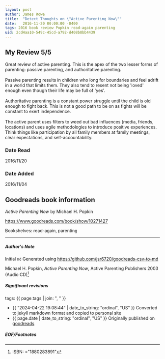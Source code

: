 ```yaml
---
layout: post
author: James Rowe
title:  "Detect Thoughts on \"Active Parenting Now\""
date:   2016-11-20 00:00:00 -0400
tags: 2016 book review Popkin read-again parenting
uid: 2cd4aa10-549c-45cd-a792-d408b8bb4439
---
```


<!-- highly dependent on how you personally use jekyll templates, and how you want this to show up -->
<!-- escape any jekyll keys with double brackets -->

## My Review 5/5

Great review of active parenting. This is the apex of the two lesser forms of parenting: passive parenting, and authoritative parenting.<br/><br/>Passive parenting results in children who long for boundaries and feel adrift in a world that limits them. They also tend to resent not being 'loved' enough even though their life may be full of 'yes'.<br/><br/>Authoritative parenting is a constant power struggle until the child is old enough to fight back. This is not a good path to be on as fights will be constant to exert independence. <br/><br/>The active parent uses filters to weed out bad influences (media, friends, locations) and uses agile methodologies to introduce positive experiences. Think things like participation by all family members at family meetings, clear expectations, and self-accountability.

### Date Read
2016/11/20

### Date Added
2016/11/04

## Goodreads book information

*Active Parenting Now* by Michael H. Popkin

https://www.goodreads.com/book/show/10271427

Bookshelves: read-again, parenting

---

##### Author's Note

Initial `md` Generated using https://github.com/jsr6720/goodreads-csv-to-md

Michael H. Popkin, *Active Parenting Now*,  Active Parenting Publishers 2003 (Audio CD)[^1]

##### Significant revisions

tags: {{ page.tags | join: ", " }} <!-- todo move this somewhere -->

- {{ "2024-04-22 19:08:44" | date_to_string: "ordinal", "US" }} Converted to jekyll markdown format and copied to personal site
- {{ page.date | date_to_string: "ordinal", "US" }} Originally published on [goodreads](https://www.goodreads.com)

##### EOF/Footnotes

[^1]: ISBN: ="1880283891"